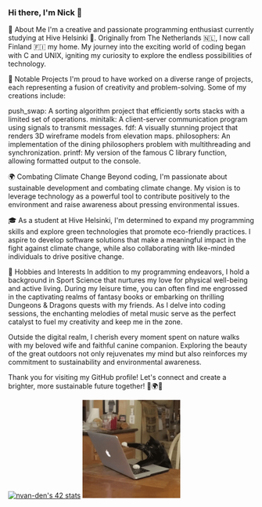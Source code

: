 ### Hi there, I'm Nick 👋
🚀 About Me
I'm a creative and passionate programming enthusiast currently studying at Hive Helsinki 🐝. Originally from The Netherlands 🇳🇱, I now call Finland 🇫🇮 my home. My journey into the exciting world of coding began with C and UNIX, igniting my curiosity to explore the endless possibilities of technology.

🌟 Notable Projects
I'm proud to have worked on a diverse range of projects, each representing a fusion of creativity and problem-solving. Some of my creations include:

push_swap: A sorting algorithm project that efficiently sorts stacks with a limited set of operations.
minitalk: A client-server communication program using signals to transmit messages.
fdf: A visually stunning project that renders 3D wireframe models from elevation maps.
philosophers: An implementation of the dining philosophers problem with multithreading and synchronization.
printf: My version of the famous C library function, allowing formatted output to the console.

🌍 Combating Climate Change
Beyond coding, I'm passionate about sustainable development and combating climate change. My vision is to leverage technology as a powerful tool to contribute positively to the environment and raise awareness about pressing environmental issues.

🎓 As a student at Hive Helsinki, I'm determined to expand my programming skills and explore green technologies that promote eco-friendly practices. I aspire to develop software solutions that make a meaningful impact in the fight against climate change, while also collaborating with like-minded individuals to drive positive change.

🌱 Hobbies and Interests
In addition to my programming endeavors, I hold a background in Sport Science that nurtures my love for physical well-being and active living. During my leisure time, you can often find me engrossed in the captivating realms of fantasy books or embarking on thrilling Dungeons & Dragons quests with my friends. As I delve into coding sessions, the enchanting melodies of metal music serve as the perfect catalyst to fuel my creativity and keep me in the zone.

Outside the digital realm, I cherish every moment spent on nature walks with my beloved wife and faithful canine companion. Exploring the beauty of the great outdoors not only rejuvenates my mind but also reinforces my commitment to sustainability and environmental awareness.

Thank you for visiting my GitHub profile! Let's connect and create a brighter, more sustainable future together! 🌟🌍🐝
<!--

-->
[![nvan-den's 42 stats](https://badge42.vercel.app/api/v2/cljy4xxx3005908ldv6yvd2la/stats?cursusId=21&coalitionId=272)](https://github.com/JaeSeoKim/badge42) <img src="giphy.gif" alt="CoderCat" width="200" />

